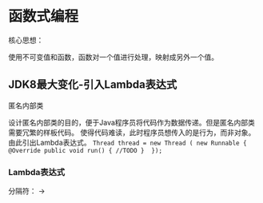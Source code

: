 # 函数式编程

核心思想：

使用不可变值和函数，函数对一个值进行处理，映射成另外一个值。

## JDK8最大变化-引入Lambda表达式

匿名内部类

设计匿名内部类的目的，便于Java程序员将代码作为数据传递。但是匿名内部类需要冗繁的样板代码。
使得代码难读，此时程序员想传入的是行为，而非对象。由此引出Lambda表达式。
`Thread thread = new Thread ( new Runnable {
   @Override
   public void run() {
       //TODO
   } 
});`

### Lambda表达式

分隔符： ->






